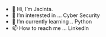 - 👋 Hi, I’m Jacinta.
- 👀 I’m interested in ... Cyber Security
- 🌱 I’m currently learning .. Python
- 📫 How to reach me ... LinkedIn
